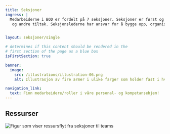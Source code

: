 ```yaml
---
title: Seksjoner
ingress: |
  Medarbeiderne i BOD er fordelt på 7 seksjoner. Seksjoner er først og fremst et personalhjem for medarbeidere fra felles kompetanseområder. Seksjonene skal bygge kompetansekapasitet og avgir ressurser les ROLLER til leveranse-områder i og utenfor avdelingen som f.eks. til Digdir sine produktgrupper og produktteam, prosjekter 
   og andre tiltak. Seksjonslederne har ansvar for å bygge opp, organisere og selvstendig-gjøre fagmiljøene på best mulig måte.


layout: seksjoner/single

# determines if this content should be rendered in the
# first section of the page as a blue box
isFirstSection: true

banner:
  image:
    src: /illustrations/illustration-06.png
    alt: Illustrasjon av fire armer i ulike farger som holder fast i hverandre

navigation_link:
  text: Finn medarbeidere/roller i våre personal- og kompetansehjem!
---
```


## Ressurser

![Figur som viser ressursflyt fra seksjoner til teams](/images/pom-vs-sections.svg)
